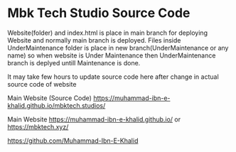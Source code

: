 # Mbk Tech Studio Source Code

Website(folder) and index.html is place in main branch for deploying Website and normally main branch is deployed.
Files inside UnderMaintenance folder is place in new branch(UnderMaintenance or any name) so when website is Under Maintenance 
then UnderMaintenance branch is deplyed untill Maintenance is done.

It may take few hours to update source code here after change in actual source code of website

Main Website (Source Code)
https://muhammad-ibn-e-khalid.github.io/mbktech.studios/

Main Website
https://muhammad-ibn-e-khalid.github.io/ or https://mbktech.xyz/

https://github.com/Muhammad-Ibn-E-Khalid

